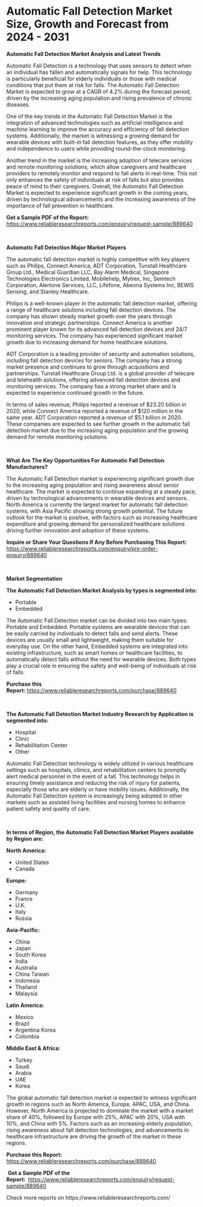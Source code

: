 <p><h1>Automatic Fall Detection Market Size, Growth and Forecast from 2024 - 2031</h1></p><p><strong>Automatic Fall Detection Market Analysis and Latest Trends</strong></p>
<p><p>Automatic Fall Detection is a technology that uses sensors to detect when an individual has fallen and automatically signals for help. This technology is particularly beneficial for elderly individuals or those with medical conditions that put them at risk for falls. The Automatic Fall Detection Market is expected to grow at a CAGR of 4.2% during the forecast period, driven by the increasing aging population and rising prevalence of chronic diseases.</p><p>One of the key trends in the Automatic Fall Detection Market is the integration of advanced technologies such as artificial intelligence and machine learning to improve the accuracy and efficiency of fall detection systems. Additionally, the market is witnessing a growing demand for wearable devices with built-in fall detection features, as they offer mobility and independence to users while providing round-the-clock monitoring.</p><p>Another trend in the market is the increasing adoption of telecare services and remote monitoring solutions, which allow caregivers and healthcare providers to remotely monitor and respond to fall alerts in real-time. This not only enhances the safety of individuals at risk of falls but also provides peace of mind to their caregivers. Overall, the Automatic Fall Detection Market is expected to experience significant growth in the coming years, driven by technological advancements and the increasing awareness of the importance of fall prevention in healthcare.</p></p>
<p><strong>Get a Sample PDF of the Report:&nbsp;</strong> <a href="https://www.reliableresearchreports.com/enquiry/request-sample/889640">https://www.reliableresearchreports.com/enquiry/request-sample/889640</a></p>
<p>&nbsp;</p>
<p><strong>Automatic Fall Detection Major Market Players</strong></p>
<p><p>The automatic fall detection market is highly competitive with key players such as Philips, Connect America, ADT Corporation, Tunstall Healthcare Group Ltd., Medical Guardian LLC, Bay Alarm Medical, Singapore Technologies Electronics Limited, Mobilehelp, Mytrex, Inc, Semtech Corporation, Alertone Services, LLC, Lifefone, Abeona Systems Inc, BEWIS Sensing, and Stanley Healthcare.</p><p>Philips is a well-known player in the automatic fall detection market, offering a range of healthcare solutions including fall detection devices. The company has shown steady market growth over the years through innovation and strategic partnerships. Connect America is another prominent player known for its advanced fall detection devices and 24/7 monitoring services. The company has experienced significant market growth due to increasing demand for home healthcare solutions.</p><p>ADT Corporation is a leading provider of security and automation solutions, including fall detection devices for seniors. The company has a strong market presence and continues to grow through acquisitions and partnerships. Tunstall Healthcare Group Ltd. is a global provider of telecare and telehealth solutions, offering advanced fall detection devices and monitoring services. The company has a strong market share and is expected to experience continued growth in the future.</p><p>In terms of sales revenue, Philips reported a revenue of $23.20 billion in 2020, while Connect America reported a revenue of $120 million in the same year. ADT Corporation reported a revenue of $5.1 billion in 2020. These companies are expected to see further growth in the automatic fall detection market due to the increasing aging population and the growing demand for remote monitoring solutions.</p></p>
<p>&nbsp;</p>
<p><strong>What Are The Key Opportunities For Automatic Fall Detection Manufacturers?</strong></p>
<p><p>The Automatic Fall Detection market is experiencing significant growth due to the increasing aging population and rising awareness about senior healthcare. The market is expected to continue expanding at a steady pace, driven by technological advancements in wearable devices and sensors. North America is currently the largest market for automatic fall detection systems, with Asia Pacific showing strong growth potential. The future outlook for the market is positive, with factors such as increasing healthcare expenditure and growing demand for personalized healthcare solutions driving further innovation and adoption of these systems.</p></p>
<p><strong>Inquire or Share Your Questions If Any Before Purchasing This Report:</strong> <a href="https://www.reliableresearchreports.com/enquiry/pre-order-enquiry/889640">https://www.reliableresearchreports.com/enquiry/pre-order-enquiry/889640</a></p>
<p>&nbsp;</p>
<p><strong>Market Segmentation</strong></p>
<p><strong>The Automatic Fall Detection Market Analysis by types is segmented into:</strong></p>
<p><ul><li>Portable</li><li>Embedded</li></ul></p>
<p><p>The Automatic Fall Detection market can be divided into two main types: Portable and Embedded. Portable systems are wearable devices that can be easily carried by individuals to detect falls and send alerts. These devices are usually small and lightweight, making them suitable for everyday use. On the other hand, Embedded systems are integrated into existing infrastructure, such as smart homes or healthcare facilities, to automatically detect falls without the need for wearable devices. Both types play a crucial role in ensuring the safety and well-being of individuals at risk of falls.</p></p>
<p><strong>Purchase this Report:&nbsp;</strong><a href="https://www.reliableresearchreports.com/purchase/889640">https://www.reliableresearchreports.com/purchase/889640</a></p>
<p>&nbsp;</p>
<p><strong>The Automatic Fall Detection Market Industry Research by Application is segmented into:</strong></p>
<p><ul><li>Hospital</li><li>Clinic</li><li>Rehabilitation Center</li><li>Other</li></ul></p>
<p><p>Automatic Fall Detection technology is widely utilized in various healthcare settings such as hospitals, clinics, and rehabilitation centers to promptly alert medical personnel in the event of a fall. This technology helps in ensuring timely assistance and reducing the risk of injury for patients, especially those who are elderly or have mobility issues. Additionally, the Automatic Fall Detection system is increasingly being adopted in other markets such as assisted living facilities and nursing homes to enhance patient safety and quality of care.</p></p>
<p>&nbsp;</p>
<p><strong>In terms of Region, the Automatic Fall Detection Market Players available by Region are:</strong></p>
<p>
    <p> <strong> North America: </strong>
        <ul>
            <li>United States</li>
            <li>Canada</li>
        </ul>
        </p> 
    <p> <strong> Europe: </strong>
        <ul>
            <li>Germany</li>
            <li>France</li>
            <li>U.K.</li>
            <li>Italy</li>
            <li>Russia</li>
        </ul>
        </p> 
    <p> <strong> Asia-Pacific: </strong>
        <ul>
            <li>China</li>
            <li>Japan</li>
            <li>South Korea</li>
            <li>India</li>
            <li>Australia</li>
            <li>China Taiwan</li>
            <li>Indonesia</li>
            <li>Thailand</li>
            <li>Malaysia</li>
        </ul>
        </p> 
    <p> <strong> Latin America: </strong>
        <ul>
            <li>Mexico</li>
            <li>Brazil</li>
            <li>Argentina Korea</li>
            <li>Colombia</li>
        </ul>
        </p> 
    <p> <strong> Middle East & Africa: </strong>
        <ul>
            <li>Turkey</li>
            <li>Saudi</li>
            <li>Arabia</li>
            <li>UAE</li>
            <li>Korea</li>
        </ul>
    </p>
    </p>
<p><p>The global automatic fall detection market is expected to witness significant growth in regions such as North America, Europe, APAC, USA, and China. However, North America is projected to dominate the market with a market share of 40%, followed by Europe with 25%, APAC with 20%, USA with 10%, and China with 5%. Factors such as an increasing elderly population, rising awareness about fall detection technologies, and advancements in healthcare infrastructure are driving the growth of the market in these regions.</p></p>
<p><strong>Purchase this Report: </strong><a href="https://www.reliableresearchreports.com/purchase/889640">https://www.reliableresearchreports.com/purchase/889640</a></p>
<p>&nbsp;<strong>Get a Sample PDF of the Report:&nbsp;&nbsp;</strong><a href="https://www.reliableresearchreports.com/enquiry/request-sample/889640">https://www.reliableresearchreports.com/enquiry/request-sample/889640</a></p>
<p><strong></strong></p>
<p>Check more reports on https://www.reliableresearchreports.com/</p>